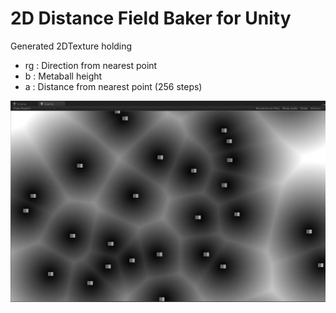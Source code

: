 # 2D Distance Field Baker for Unity

Generated 2DTexture holding
- rg : Direction from nearest point
- b : Metaball height
- a : Distance from nearest point (256 steps)

[![Vimeo](thumbnail.jpg)](https://vimeo.com/145768057)
